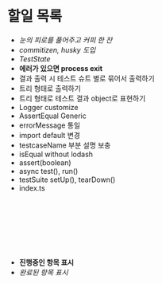# 할일 목록

- *눈의 피로를 풀어주고 커피 한 잔*
- *commitizen, husky 도입*
- *TestState*
- **에러가 있으면 process exit**
- 결과 출력 시 테스트 슈트 별로 묶어서 출력하기
- 트리 형태로 출력하기
- 트리 형태로 테스트 결과 object로 표현하기
- Logger customize
- AssertEqual Generic
- errorMessage 통일
- import default 변경
- testcaseName 부분 설명 보충
- isEqual without lodash
- assert(boolean)
- async test(), run()
- testSuite setUp(), tearDown()
- index.ts

<br>
<br>
<br>
<br>
<br>
<br>

- **진행중인 항목 표시**
- *완료된 항목 표시*